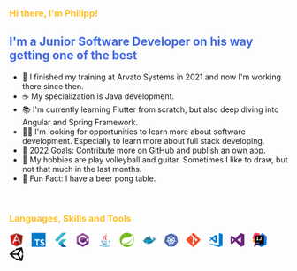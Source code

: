 ### <span style="color:#FFC125  ">Hi there, I'm Philipp!</span>

## <span style="color:#4169E1  ">I'm a Junior Software Developer on his way getting one of the best</span>
- 🏢 I finished my training at Arvato Systems in 2021 and now I'm working there since then.
- ☕ My specialization is Java development. 
- 📚 I'm currently learning Flutter from scratch, but also deep diving into Angular and Spring Framework.
- 👨‍💻 I'm looking for opportunities to learn more about software development. Especially to learn more about full stack developing.
- 🥅 2022 Goals: Contribute more on GitHub and publish an own app.
- 🏐 My hobbies are play volleyball and guitar. Sometimes I like to draw, but not that much in the last months.
- 🥤 Fun Fact: I have a beer pong table.

<br />

### <span style="color:#FFC125  ">Languages, Skills and Tools</span>

<img alignment="left" alt="Angular" width="26px" style="float:left; padding-right:1em" src="https://raw.githubusercontent.com/philippcabron/Icons/3985d1bc616e4160d41136295e9a0c09e7080b30/angularjs.svg"/>

<img alignment="left" alt="TypeScript" width="26px" style="float:left; padding-right:1em" src="https://raw.githubusercontent.com/philippcabron/Icons/c302f9de61bd6b30615e353378a23f1adc280d9a/typescript.svg"/>

<img alignment="left" alt="Flutter" width="26px" style="float:left; padding-right:1em" src="https://raw.githubusercontent.com/philippcabron/Icons/c302f9de61bd6b30615e353378a23f1adc280d9a/flutter.svg"/>

<img alignment="left" alt="CSharp" width="26px" style="float:left; padding-right:1em" src="https://raw.githubusercontent.com/philippcabron/Icons/c302f9de61bd6b30615e353378a23f1adc280d9a/csharp.svg"/>

<img alignment="left" alt="Java" width="26px" style="float:left; padding-right:1em" src="https://raw.githubusercontent.com/philippcabron/Icons/3985d1bc616e4160d41136295e9a0c09e7080b30/java.svg"/>

<img alignment="left" alt="Spring" width="26px" style="float:left; padding-right:1em" src="https://raw.githubusercontent.com/philippcabron/Icons/3985d1bc616e4160d41136295e9a0c09e7080b30/spring.svg"/>

<img alignment="left" alt="Docker" width="26px" style="float:left; padding-right:1em" src="https://raw.githubusercontent.com/philippcabron/Icons/c302f9de61bd6b30615e353378a23f1adc280d9a/docker.svg"/>

<img alignment="left" alt="Kubernetes" width="26px" style="float:left; padding-right:1em" src="https://raw.githubusercontent.com/philippcabron/Icons/c302f9de61bd6b30615e353378a23f1adc280d9a/kubernetes-plain.svg"/>

<img alignment="left" alt="Git" width="26px" style="float:left; padding-right:1em" src="https://raw.githubusercontent.com/philippcabron/Icons/c302f9de61bd6b30615e353378a23f1adc280d9a/git.svg"/>

<img alignment="left" alt="Visual Studio Code" width="26px" style="float:left; padding-right:1em" src="https://raw.githubusercontent.com/philippcabron/Icons/master/visual-studio-code.png" />

<img alignment="left" alt="Visual Studio" width="26px" style="float:left; padding-right:1em" src="https://raw.githubusercontent.com/philippcabron/Icons/c302f9de61bd6b30615e353378a23f1adc280d9a/visualstudio.svg"/>

<img alignment="left" alt="IntelliJ IDEA" width="26px" style="float:left; padding-right:1em" src="https://raw.githubusercontent.com/philippcabron/Icons/master/IntelliJ_IDEA_Icon.svg.png"/>

<img alignment="left" alt="Unity" width="26px" style="float:left; padding-right:1em" src="https://raw.githubusercontent.com/philippcabron/Icons/c302f9de61bd6b30615e353378a23f1adc280d9a/unity.svg"/>



[google]: https://google.com
